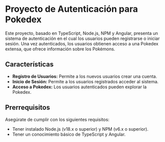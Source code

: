 # Proyecto de Autenticación para Pokedex

Este proyecto, basado en TypeScript, Node.js, NPM y Angular, presenta un sistema de autenticación en el cual los usuarios pueden registrarse o iniciar sesión. Una vez autenticados, los usuarios obtienen acceso a una Pokedex extensa, que ofrece información sobre los Pokémons.

## Características

- **Registro de Usuarios:** Permite a los nuevos usuarios crear una cuenta.
- **Inicio de Sesión:** Permite a los usuarios registrados acceder al sistema.
- **Acceso a Pokedex:** Los usuarios autenticados pueden explorar la Pokedex.

## Prerrequisitos

Asegúrate de cumplir con los siguientes requisitos:

- Tener instalado Node.js (v18.x o superior) y NPM (v6.x o superior).
- Tener un conocimiento básico de TypeScript y Angular.
